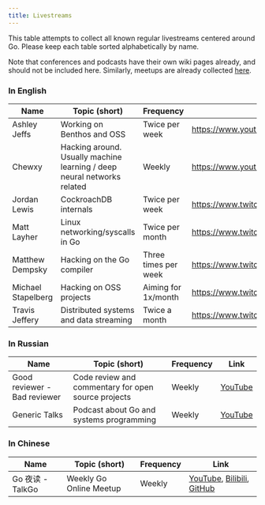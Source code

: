 ```yaml
---
title: Livestreams
---
```


This table attempts to collect all known regular livestreams centered around Go. Please keep each table sorted alphabetically by name.

Note that conferences and podcasts have their own wiki pages already, and should not be included here. Similarly, meetups are already collected [here](https://www.meetup.com/topics/go/).

### In English

|        Name        |    Topic (short)                |       Frequency      | Link | 
|--------------------|---------------------------------|----------------------|------|
| Ashley Jeffs       | Working on Benthos and OSS     | Twice per week       | https://www.youtube.com/c/Jeffail |
| Chewxy             | Hacking around. Usually machine learning / deep neural networks related | Weekly | https://www.youtube.com/chewxy |
| Jordan Lewis       | CockroachDB internals           | Twice per week       | https://www.twitch.tv/large__data__bank |
| Matt Layher        | Linux networking/syscalls in Go | Twice per month      | https://www.twitch.tv/mdlayher |
| Matthew Dempsky    | Hacking on the Go compiler      | Three times per week | https://www.twitch.tv/mdempsky |
| Michael Stapelberg | Hacking on OSS projects         | Aiming for 1x/month  | https://www.twitch.tv/stapelberg |
| Travis Jeffery     | Distributed systems and data streaming | Twice a month | https://www.twitch.tv/travisjeffery |

### In Russian

|        Name        |    Topic (short)                |       Frequency      | Link | 
|--------------------|---------------------------------|----------------------|------|
| Good reviewer - Bad reviewer | Code review and commentary for open source projects | Weekly | [YouTube](https://www.youtube.com/channel/UC8_A5W8g7UV0pk0uL66iQAQ) |
| Generic Talks | Podcast about Go and systems programming | Weekly | [YouTube](https://www.youtube.com/channel/UCLW_8skJ-sIHXACL7HZqchA) |

### In Chinese

|        Name        |    Topic (short)                |       Frequency      | Link | 
|--------------------|---------------------------------|----------------------|------|
| Go 夜读 - TalkGo | Weekly Go Online Meetup | Weekly | [YouTube](https://www.youtube.com/c/talkgo_night), [Bilibili](https://space.bilibili.com/326749661), [GitHub](https://github.com/talkgo/night) |


